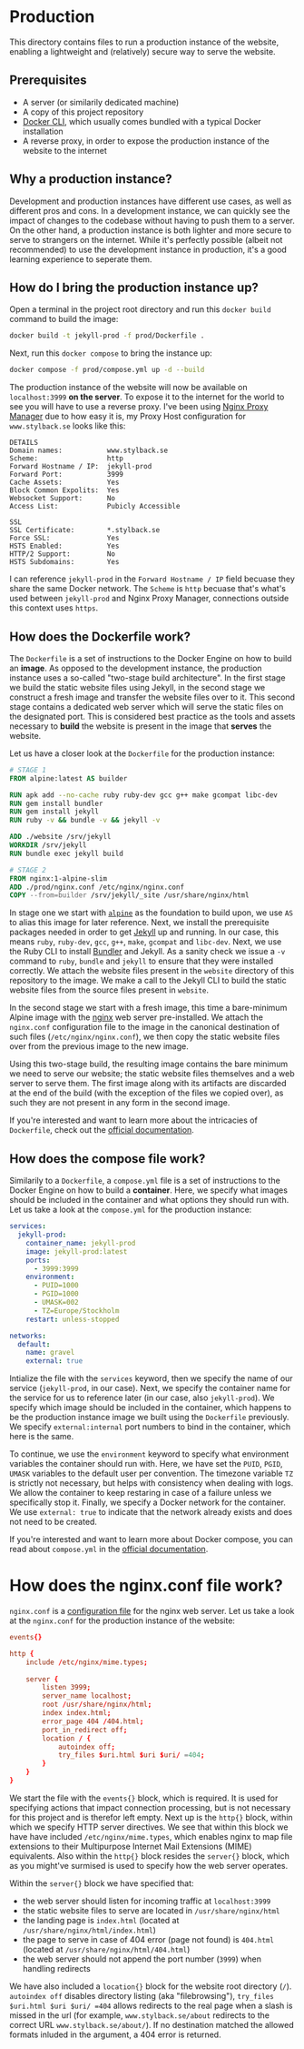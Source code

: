 # Production
This directory contains files to run a production instance of the website, enabling a lightweight and (relatively) secure way to serve the website.

## Prerequisites
- A server (or similarily dedicated machine)
- A copy of this project repository
- [Docker CLI](https://docs.docker.com/reference/cli/docker/), which usually comes bundled with a typical Docker installation
- A reverse proxy, in order to expose the production instance of the website to the internet

## Why a production instance?
Development and production instances have different use cases, as well as different pros and cons. In a development instance, we can quickly see the impact of changes to the codebase without having to push them to a server. On the other hand, a production instance is both lighter and more secure to serve to strangers on the internet. While it's perfectly possible (albeit not recommended) to use the development instance in production, it's a good learning experience to seperate them.

## How do I bring the production instance up?
Open a terminal in the project root directory and run this `docker build` command to build the image:

```bash
docker build -t jekyll-prod -f prod/Dockerfile .
```

Next, run this `docker compose` to bring the instance up:

```bash
docker compose -f prod/compose.yml up -d --build
```

The production instance of the website will now be available on `localhost:3999` **on the server**. To expose it to the internet for the world to see you will have to use a reverse proxy. I've been using [Nginx Proxy Manager](https://nginxproxymanager.com/) due to how easy it is, my Proxy Host configuration for `www.stylback.se` looks like this:

```
DETAILS
Domain names:           www.stylback.se
Scheme:                 http
Forward Hostname / IP:  jekyll-prod
Forward Port:           3999
Cache Assets:           Yes
Block Common Expolits:  Yes
Websocket Support:      No
Access List:            Pubicly Accessible

SSL
SSL Certificate:        *.stylback.se
Force SSL:              Yes
HSTS Enabled:           Yes
HTTP/2 Support:         No
HSTS Subdomains:        Yes
```

I can reference `jekyll-prod` in the `Forward Hostname / IP` field becuase they share the same Docker network. The `Scheme` is `http` becuase that's what's used between `jekyll-prod` and Nginx Proxy Manager, connections outside this context uses `https`.

## How does the Dockerfile work?
The `Dockerfile` is a set of instructions to the Docker Engine on how to build an **image**. As opposed to the development instance, the production instance uses a so-called "two-stage build architecture". In the first stage we build the static website files using Jekyll, in the second stage we construct a fresh image and transfer the website files over to it. This second stage contains a dedicated web server which will serve the static files on the designated port. This is considered best practice as the tools and assets necessary to **build** the website is present in the image that **serves** the website.

Let us have a closer look at the `Dockerfile` for the production instance:

```Dockerfile
# STAGE 1
FROM alpine:latest AS builder

RUN apk add --no-cache ruby ruby-dev gcc g++ make gcompat libc-dev
RUN gem install bundler
RUN gem install jekyll
RUN ruby -v && bundle -v && jekyll -v

ADD ./website /srv/jekyll
WORKDIR /srv/jekyll
RUN bundle exec jekyll build

# STAGE 2
FROM nginx:1-alpine-slim
ADD ./prod/nginx.conf /etc/nginx/nginx.conf
COPY --from=builder /srv/jekyll/_site /usr/share/nginx/html
```

In stage one we start with [`alpine`](https://hub.docker.com/_/alpine/) as the foundation to build upon, we use `AS` to alias this image for later reference. Next, we install the prerequisite packages needed in order to get [Jekyll](https://jekyllrb.com/) up and running. In our case, this means `ruby`, `ruby-dev`, `gcc`, `g++`, `make`, `gcompat` and `libc-dev`. Next, we use the Ruby CLI to install [Bundler](https://bundler.io/) and Jekyll. As a sanity check we issue a `-v` command to `ruby`, `bundle` and `jekyll` to ensure that they were installed correctly. We attach the website files present in the `website` directory of this repository to the image. We make a call to the Jekyll CLI to build the static website files from the source files present in `website`.

In the second stage we start with a fresh image, this time a bare-minimum Alpine image with the [nginx](https://nginx.org/en/) web server pre-installed. We attach the `nginx.conf` configuration file to the image in the canonical destination of such files (`/etc/nginx/nginx.conf`), we then copy the static website files over from the previous image to the new image.

Using this two-stage build, the resulting image contains the bare minimum we need to serve our website; the static website files themselves and a web server to serve them. The first image along with its artifacts are discarded at the end of the build (with the exception of the files we copied over), as such they are not present in any form in the second image.

If you're interested and want to learn more about the intricacies of `Dockerfile`, check out the [official documentation](https://docs.docker.com/reference/dockerfile/).

## How does the compose file work?
Similarily to a `Dockerfile`, a `compose.yml` file is a set of instructions to the Docker Engine on how to build a **container**. Here, we specify what images should be included in the container and what options they should run with. Let us take a look at the `compose.yml` for the production instance:

```yml
services:
  jekyll-prod:
    container_name: jekyll-prod
    image: jekyll-prod:latest
    ports:
      - 3999:3999
    environment:
      - PUID=1000
      - PGID=1000
      - UMASK=002
      - TZ=Europe/Stockholm
    restart: unless-stopped

networks:
  default:
    name: gravel
    external: true
```

Intialize the file with the `services` keyword, then we specify the name of our service (`jekyll-prod`, in our case). Next, we specify the container name for the service for us to reference later (in our case, also `jekyll-prod`). We specify which image should be included in the container, which happens to be the production instance image we built using the `Dockerfile` previously. We specify `external:internal` port numbers to bind in the container, which here is the same.

To continue, we use the `environment` keyword to specify what environment variables the container should run with. Here, we have set the `PUID`, `PGID`, `UMASK` variables to the default user per convention. The timezone variable `TZ` is strictly not necessary, but helps with consistency when dealing with logs. We allow the container to keep restaring in case of a failure unless we specifically stop it. Finally, we specify a Docker network for the container. We use `external: true` to indicate that the network already exists and does not need to be created.

If you're interested and want to learn more about Docker compose, you can read about `compose.yml` in the [official documentation](https://docs.docker.com/compose/).

# How does the nginx.conf file work?
`nginx.conf` is a [configuration file](https://nginx.org/en/docs/beginners_guide.html#conf_structure) for the nginx web server. Let us take a look at the `nginx.conf` for the production instance of the website:

```conf
events{}

http {
    include /etc/nginx/mime.types;
    
    server {
        listen 3999;
        server_name localhost;
        root /usr/share/nginx/html;
        index index.html;
        error_page 404 /404.html;
        port_in_redirect off;
        location / {
            autoindex off;
            try_files $uri.html $uri $uri/ =404;
        }
    }
}
```

We start the file with the `events{}` block, which is required. It is used for specifying actions that impact connection processing, but is not necessary for this project and is therefor left empty. Next up is the `http{}` block, within which we specify HTTP server directives. We see that within this block we have have included `/etc/nginx/mime.types`, which enables nginx to map file extensions to their Multipurpose Internet Mail Extensions (MIME) equivalents. Also within the `http{}` block resides the `server{}` block, which as you might've surmised is used to specify how the web server operates.

Within the `server{}` block we have specified that:
- the web server should listen for incoming traffic at `localhost:3999`
- the static website files to serve are located in `/usr/share/nginx/html`
- the landing page is `index.html` (located at `/usr/share/nginx/html/index.html`)
- the page to serve in case of 404 error (page not found) is `404.html` (located at `/usr/share/nginx/html/404.html`)
- the web server should not append the port number (`3999`) when handling redirects

We have also included a `location{}` block for the website root directory (`/`). `autoindex off` disables directory listing (aka "filebrowsing"), `try_files $uri.html $uri $uri/ =404` allows redirects to the real page when a slash is missed in the url (for example, `www.stylback.se/about` redirects to the correct URL `www.stylback.se/about/`). If no destination matched the allowed formats inluded in the argument, a 404 error is returned.